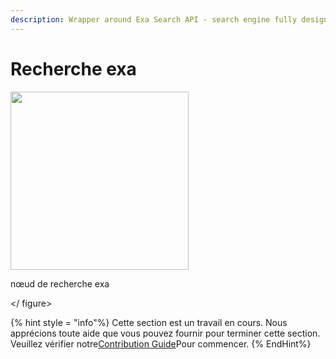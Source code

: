 ```yaml
---
description: Wrapper around Exa Search API - search engine fully designed for use by LLMs.
---
```


# Recherche exa

<gigne> <img src = "../../../. GitBook / Assets / up-007.png" alt = "" width = "285"> <figcaption> <p> nœud de recherche exa </p> </gigcaption> </ figure>

{% hint style = "info"%}
Cette section est un travail en cours. Nous apprécions toute aide que vous pouvez fournir pour terminer cette section. Veuillez vérifier notre[Contribution Guide](broken-reference)Pour commencer.
{% EndHint%}
